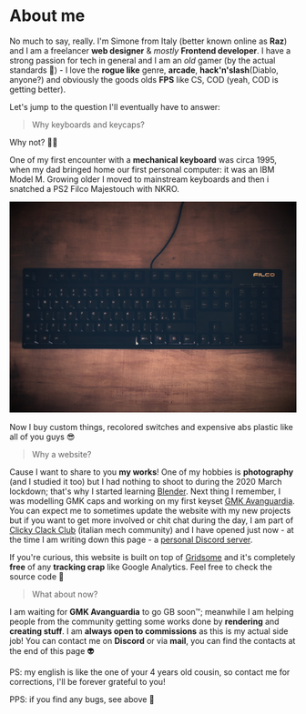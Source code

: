 # About me

No much to say, really. I'm Simone from Italy (better known online as **Raz**) and I am a freelancer **web designer** & *mostly* **Frontend developer**. I have a strong passion for tech in general and I am an *old* gamer (by the actual standards 🧓) - I love the **rogue like** genre, **arcade**, **hack'n'slash**(Diablo, anyone?) and obviously the goods olds **FPS** like CS, COD (yeah, COD is getting better).

Let's jump to the question I'll eventually have to answer:
> Why keyboards and keycaps?

Why not? 🐱‍👤

One of my first encounter with a **mechanical keyboard** was circa 1995, when my dad bringed home our first personal computer: it was an IBM Model M. Growing older I moved to mainstream keyboards and then i snatched a PS2 Filco Majestouch with NKRO.

![Filco Majestouch](./images/filco_majestouch.jpg)

Now I buy custom things, recolored switches and expensive abs plastic like all of you guys 😎

> Why a website?

Cause I want to share to you **my works**! One of my hobbies is **photography** (and I studied it too) but I had nothing to shoot to during the 2020 March lockdown; that's why I started learning [Blender](https://www.blender.org/). Next thing I remember, I was modelling GMK caps and working on my first keyset [GMK Avanguardia](https://raz.works/projects/keycaps/gmk-avanguardia). You can expect me to sometimes update the website with my new projects but if you want to get more involved or chit chat during the day, I am part of [Clicky Clack Club](https://discord.gg/H9HCJ4k) (italian mech community) and I have opened just now - at the time I am writing down this page - a [personal Discord server](https://discord.gg/Mn2Ty3y).

If you're curious, this website is built on top of [Gridsome](https://gridsome.org) and it's completely **free** of any **tracking crap** like Google Analytics. Feel free to check the source code 🤖 

> What about now?

I am waiting for **GMK Avanguardia** to go GB soon™; meanwhile I am helping people from the community getting some works done by **rendering** and **creating stuff**. I am **always open to commissions** as this is my actual side job! You can contact me on **Discord** or via **mail**, you can find the contacts at the end of this page 👽


PS: my english is like the one of your 4 years old cousin, so contact me for corrections, I'll be forever grateful to you!

PPS: if you find any bugs, see above 🤖